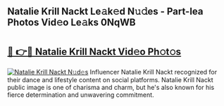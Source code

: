## Natalie Krill Nackt Le𝚊k𝚎d N𝚞𝚍es - Part-Iea Photos Vid𝚎o Le𝚊ks 0NqWB

# <h2><a href="http://fb450dr.evod.top/?m=Natalie+Krill+Nackt">🔗 👉🔴 Natalie Krill Nackt Vid𝚎o Ph𝚘t𝚘s</a></h2>

[![Natalie Krill Nackt N𝚞d𝚎s](https://i.imgur.com/8V9OHl7.gif)](http://fb450dr.evod.top/?m=Natalie+Krill+Nackt)
Influencer Natalie Krill Nackt recognized for their dance and lifestyle content on social platforms. Natalie Krill Nackt public image is one of charisma and charm, but he's also known for his fierce determination and unwavering commitment. 
